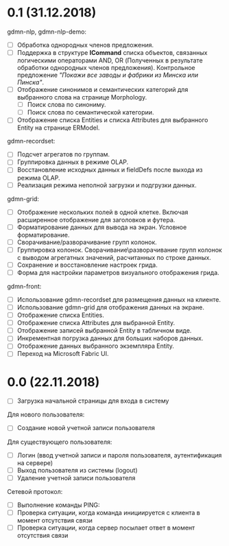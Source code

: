 # 0.1 (31.12.2018)

gdmn-nlp, gdmn-nlp-demo:

* [ ] Обработка однородных членов предложения.
* [ ] Поддержка в структуре **ICommand** списка объектов, связанных логическими операторами AND, OR (Полученных в результате обработки однородных членов предложения). Контрольное предложение *"Покажи все заводы и фабрики из Минска или Пинска"*.
* [ ] Отображение синонимов и семантических категорий для выбранного слова на странице Morphology. 
  * [ ] Поиск слова по синониму. 
  * [ ] Поиск слова по семантической категории. 
* [ ] Отображение списка Entities и списка Attributes для выбранного Entity на странице ERModel.

gdmn-recordset:

* [ ] Подсчет агрегатов по группам.
* [ ] Группировка данных в режиме OLAP.
* [ ] Восстановление исходных данных и fieldDefs после выхода из режима OLAP.
* [ ] Реализация режима неполной загрузки и подгрузки данных.

gdmn-grid:

* [ ] Отображение нескольких полей в одной клетке. Включая расширенное отображение для заголовков и футера.
* [ ] Форматирование данных для вывода на экран. Условное форматирование.
* [ ] Сворачивание/разворачивание групп колонок.
* [ ] Группировка колонок. Сворачивание\разворачивание групп колонок с выводом агрегатных значений, расчитанных по строке данных.
* [ ] Сохранение и восстановление настроек грида.
* [ ] Форма для настройки параметров визуального отображения грида.

gdmn-front:

* [ ] Использование gdmn-recordset для размещения данных на клиенте.
* [ ] Использование gdmn-grid для отображения данных на экране.
* [ ] Отображение списка Entities.
* [ ] Отображение списка Attributes для выбранной Entity.
* [ ] Отображение записей выбранной Entity в табличном виде. 
* [ ] Инкрементная погрузка данных для больших наборов данных.
* [ ] Отображение данных выбранного экземпляра Entity.
* [ ] Переход на Microsoft Fabric UI.

# 0.0 (22.11.2018)

* [ ] Загрузка начальной страницы для входа в систему

Для нового пользователя:

* [ ] Создание новой учетной записи пользователя 

Для существующего пользователя:

* [ ] Логин (ввод учетной записи и пароля пользователя, аутентификация на сервере)
* [ ] Выход пользователя из системы (logout)
* [ ] Удаление учетной записи пользователя

Сетевой протокол:

* [ ] Выполнение команды PING:
* [ ] Проверка ситуации, когда команда инициируется с клиента в момент отсутствия связи 
* [ ] Проверка ситуации, когда сервер посылает ответ в момент отсутствия связи
